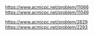https://www.acmicpc.net/problem/11066
https://www.acmicpc.net/problem/11049

https://www.acmicpc.net/problem/2629
https://www.acmicpc.net/problem/2293

